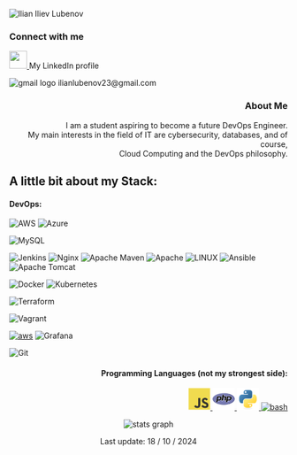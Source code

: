 ![Ilian Iliev Lubenov](https://github.com/user-attachments/assets/c393c5ec-9dd2-42c0-8bb5-2768f3160b48)

<h3 align="left">Connect with me</h3>

<p align="left"> <a href="https://www.linkedin.com/in/ilian-iliev-lubenov-1baba22bb" target="_blank" rel="noreferrer"> <picture> <source media="(prefers-color-scheme: dark)" srcset="https://raw.githubusercontent.com/danielcranney/readme-generator/main/public/icons/socials/linkedin-dark.svg" /> <source media="(prefers-color-scheme: light)" srcset="https://raw.githubusercontent.com/danielcranney/readme-generator/main/public/icons/socials/linkedin.svg" /> <img src="https://raw.githubusercontent.com/danielcranney/readme-generator/main/public/icons/socials/linkedin.svg" width="32" height="32" /> </picture> </a>My LinkedIn profile</p>


<p align="left">
  <img src="https://raw.githubusercontent.com/maurodesouza/profile-readme-generator/master/src/assets/icons/social/gmail/default.svg" width="32" height="32" alt="gmail logo"  /> ilianlubenov23@gmail.com
</p>
<div align="left">

</div>

<h3 align="right">About Me</h3>
<p align="right">
  I am a student aspiring to become a future DevOps Engineer. <br>
  My main interests in the field of IT are cybersecurity, databases, and of course,<br>
  Cloud Computing and the DevOps philosophy. 
</p>


<h2 align="left">A little bit about my Stack:</h2>
<h4 align="left">DevOps:</h4>

![AWS](https://img.shields.io/badge/AWS-%23FF9900.svg?style=for-the-badge&logo=amazon-aws&logoColor=white) ![Azure](https://img.shields.io/badge/azure-%230072C6.svg?style=for-the-badge&logo=azure-devops&logoColor=white)

![MySQL](https://img.shields.io/badge/mysql-%2300f.svg?style=for-the-badge&logo=mysql&logoColor=white) 

![Jenkins](https://img.shields.io/badge/jenkins-%232C5263.svg?style=for-the-badge&logo=jenkins&logoColor=white) ![Nginx](https://img.shields.io/badge/nginx-%23009639.svg?style=for-the-badge&logo=nginx&logoColor=white) ![Apache Maven](https://img.shields.io/badge/Apache%20Maven-C71A36?style=for-the-badge&logo=Apache%20Maven&logoColor=white) ![Apache](https://img.shields.io/badge/apache-%23D42029.svg?style=for-the-badge&logo=apache&logoColor=white) ![LINUX](https://img.shields.io/badge/Linux-FCC624?style=for-the-badge&logo=linux&logoColor=black) ![Ansible](https://img.shields.io/badge/ansible-%231A1918.svg?style=for-the-badge&logo=ansible&logoColor=white) ![Apache Tomcat](https://img.shields.io/badge/apache%20tomcat-%23F8DC75.svg?style=for-the-badge&logo=apache-tomcat&logoColor=black)


![Docker](https://img.shields.io/badge/docker-%230db7ed.svg?style=for-the-badge&logo=docker&logoColor=white) ![Kubernetes](https://img.shields.io/badge/kubernetes-%23326ce5.svg?style=for-the-badge&logo=kubernetes&logoColor=white) 

![Terraform](https://img.shields.io/badge/terraform-%235835CC.svg?style=for-the-badge&logo=terraform&logoColor=white) 

![Vagrant](https://img.shields.io/badge/vagrant-%231563FF.svg?style=for-the-badge&logo=vagrant&logoColor=white) 

<a href='' target="_blank"><img alt='aws' src='https://img.shields.io/badge/centreon-100000?style=for-the-badge&logo=aws&logoColor=white&labelColor=black&color=8DFFB3'/></a> ![Grafana](https://img.shields.io/badge/grafana-%23F46800.svg?style=for-the-badge&logo=grafana&logoColor=white)

![Git](https://img.shields.io/badge/git-%23F05033.svg?style=for-the-badge&logo=git&logoColor=white)

</div>
<h4 align="right">Programming Languages (not my strongest side):</h4>
<p align="right"> <a href="https://developer.mozilla.org/en-US/docs/Web/JavaScript" target="_blank" rel="noreferrer"> <img src="https://raw.githubusercontent.com/devicons/devicon/master/icons/javascript/javascript-original.svg" alt="javascript" width="40" height="40"/> </a> <a href="https://www.php.net" target="_blank" rel="noreferrer"> <img src="https://raw.githubusercontent.com/devicons/devicon/master/icons/php/php-original.svg" alt="php" width="40" height="40"/> </a> <a href="https://www.python.org" target="_blank" rel="noreferrer"> <img src="https://raw.githubusercontent.com/devicons/devicon/master/icons/python/python-original.svg" alt="python" width="40" height="40"/> </a> <a href="https://www.gnu.org/software/bash/" target="_blank" rel="noreferrer"> <img src="https://www.vectorlogo.zone/logos/gnu_bash/gnu_bash-icon.svg" alt="bash" width="40" height="40"/> </a></p>

<div align="right">
  
</div>



<div align="center">
  <img src="https://github-readme-stats.vercel.app/api?username=iliangithub&hide_title=false&hide_rank=false&show_icons=true&include_all_commits=true&count_private=true&disable_animations=false&theme=dracula&locale=en&hide_border=false&order=1" height="150" alt="stats graph"  />
</div>


<p align="center">Last update: 18 / 10 / 2024 </p>
